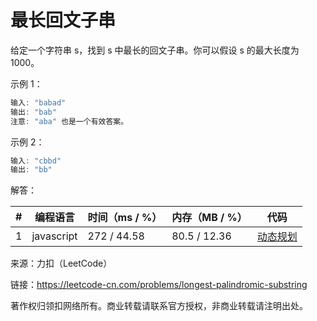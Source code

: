 # 最长回文子串

给定一个字符串 s，找到 s 中最长的回文子串。你可以假设 s 的最大长度为 1000。

示例 1：

``` javascript
输入: "babad"
输出: "bab"
注意: "aba" 也是一个有效答案。
```

示例 2：

``` javascript
输入: "cbbd"
输出: "bb"
```

解答：

**#**|**编程语言**|**时间（ms / %）**|**内存（MB / %）**|**代码**
--|--|--|--|--
1|javascript|272 / 44.58|80.5 / 12.36|[动态规划](./javascript/ac_v1.js)

来源：力扣（LeetCode）

链接：https://leetcode-cn.com/problems/longest-palindromic-substring

著作权归领扣网络所有。商业转载请联系官方授权，非商业转载请注明出处。
